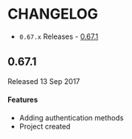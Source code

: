 # CHANGELOG

* `0.67.x` Releases - [0.67.1](#0671)

## 0.67.1
Released 13 Sep 2017

#### Features
* Adding authentication methods
* Project created
